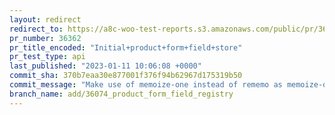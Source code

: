 ```yaml
---
layout: redirect
redirect_to: https://a8c-woo-test-reports.s3.amazonaws.com/public/pr/36362/api/index.html
pr_number: 36362
pr_title_encoded: "Initial+product+form+field+store"
pr_test_type: api
last_published: "2023-01-11 10:06:08 +0000"
commit_sha: 370b7eaa30e877001f376f94b62967d175319b50
commit_message: "Make use of memoize-one instead of rememo as memoize-one is already i…"
branch_name: add/36074_product_form_field_registry
---
```

